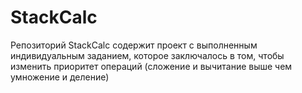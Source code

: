 # StackCalc
Репозиторий StackCalc содержит проект с выполненным индивидуальным заданием, которое заключалось в том, чтобы изменить приоритет операций (сложение и вычитание выше чем умножение и деление)
